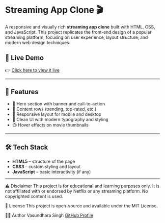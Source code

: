 # Streaming App Clone 🎬

A responsive and visually rich **streaming app clone** built with HTML, CSS, and JavaScript. This project replicates the front-end design of a popular streaming platform, focusing on user experience, layout structure, and modern web design techniques.

## 🚀 Live Demo

👉 [Click here to view it live](https://vasundhara-singh0911.github.io/streaming-app-clone/)

---

## 📁 Features

- 🎥 Hero section with banner and call-to-action
- 📂 Content rows (trending, top-rated, etc.)
- 📱 Responsive layout for mobile and desktop
- 🌙 Clean UI with modern typography and styling
- 📺 Hover effects on movie thumbnails

---

## 🛠️ Tech Stack

- **HTML5** – structure of the page
- **CSS3** – custom styling and layout
- **JavaScript** – basic interactivity (if any)

---

⚠️ Disclaimer
This project is for educational and learning purposes only. It is not affiliated with or endorsed by Netflix or any streaming platform. No copyrighted content is used.

📄 License
This project is open-source and available under the MIT License.

👩‍💻 Author
Vasundhara Singh
[GitHub Profile](https://github.com/Vasundhara-singh0911)


